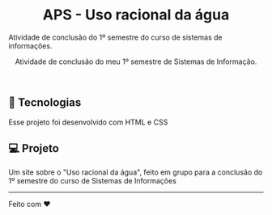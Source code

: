 <h1 align="center">APS - Uso racional da água</h1>
Atividade de conclusão do 1º semestre do curso de sistemas de informações.

<p align="center">
Atividade de conclusão do meu 1º semestre de Sistemas de Informação.
</p>
<br>

## 🚀 Tecnologias

Esse projeto foi desenvolvido com HTML e CSS

## 💻 Projeto

Um site sobre o "Uso racional da água", feito em grupo para a conclusão do 1º semestre do curso de Sistemas de Informações

---

Feito com ♥
